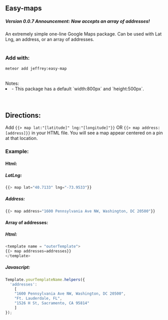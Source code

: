 ## Easy-maps

##### Version 0.0.7 Announcement: Now accepts an array of addresses!

An extremely simple one-line Google Maps package. Can be used with Lat Lng, an address, or an array of addresses.<br><br>


### Add with:
```
meteor add jeffrey:easy-map
```


<br>
Notes:<br>
<li>
- This package has a default `width:800px` and `height:500px`.
</li>
<br><br>

## Directions:
Add
```{{> map lat:"[latitude]" lng:"[longitude]"}}``` OR ```{{> map address: [address]}}``` in your HTML file. You will see a map appear centered on a pin at that location.

### Example:
#### Html:
##### LatLng:
```javascript
{{> map lat="40.7133" lng="-73.9533"}}
```
##### Address:
```javascript
{{> map address="1600 Pennsylvania Ave NW, Washington, DC 20500"}}
```

#### Array of addresses:
##### Html:
```javascript
<template name = "outerTemplate">
{{> map addresses=addresses}}
</template>
```
##### Javascript:
```javascript
Template.yourTemplateName.helpers({
  'addresses':
    [
    "1600 Pennsylvania Ave NW, Washington, DC 20500",
    "Ft. Lauderdale, FL",
    "1526 H St, Sacramento, CA 95814"
    ]
});
